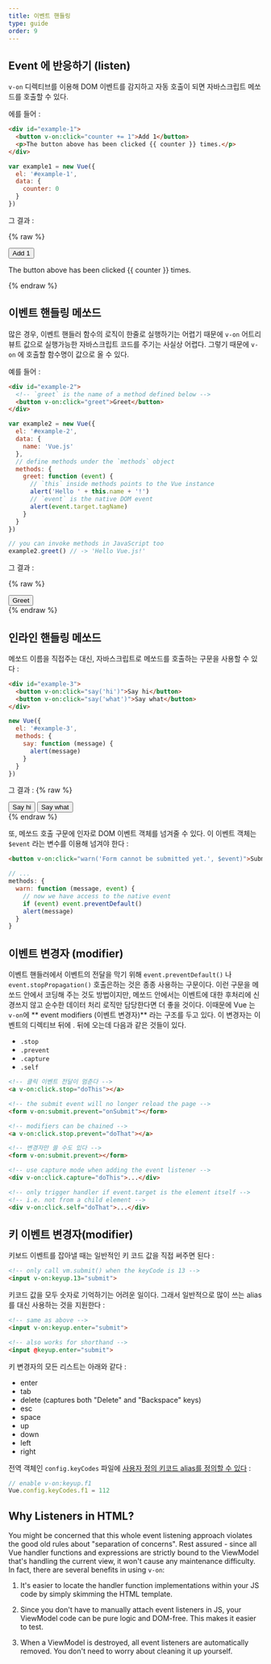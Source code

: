 ```yaml
---
title: 이벤트 핸들링
type: guide
order: 9
---
```


## Event 에 반응하기 (listen)

 `v-on` 디렉티브를 이용해 DOM 이벤트를 감지하고 자동 호출이 되면 자바스크립트 메쏘드를 호출할 수 있다.

에를 들어 :

``` html
<div id="example-1">
  <button v-on:click="counter += 1">Add 1</button>
  <p>The button above has been clicked {{ counter }} times.</p>
</div>
```
``` js
var example1 = new Vue({
  el: '#example-1',
  data: {
    counter: 0
  }
})
```

그 결과 :

{% raw %}
<div id="example-1" class="demo">
  <button v-on:click="counter += 1">Add 1</button>
  <p>The button above has been clicked {{ counter }} times.</p>
</div>
<script>
var example1 = new Vue({
  el: '#example-1',
  data: {
    counter: 0
  }
})
</script>
{% endraw %}

## 이벤트 핸들링 메쏘드

많은 경우, 이벤트 핸들러 함수의 로직이 한줄로 실행하기는 어렵기 때문에 `v-on` 어트리뷰트 값으로 실행가능한 자바스크립트 코드를 주기는 사실상 어렵다. 그렇기 때문에 `v-on` 에 호출할 함수명이 값으로 올 수 있다.

예를 들어 :

``` html
<div id="example-2">
  <!-- `greet` is the name of a method defined below -->
  <button v-on:click="greet">Greet</button>
</div>
```

``` js
var example2 = new Vue({
  el: '#example-2',
  data: {
    name: 'Vue.js'
  },
  // define methods under the `methods` object
  methods: {
    greet: function (event) {
      // `this` inside methods points to the Vue instance
      alert('Hello ' + this.name + '!')
      // `event` is the native DOM event
      alert(event.target.tagName)
    }
  }
})

// you can invoke methods in JavaScript too
example2.greet() // -> 'Hello Vue.js!'
```

그 결과 :

{% raw %}
<div id="example-2" class="demo">
  <button v-on:click="greet">Greet</button>
</div>
<script>
var example2 = new Vue({
  el: '#example-2',
  data: {
    name: 'Vue.js'
  },
  methods: {
    greet: function (event) {
      alert('Hello ' + this.name + '!')
      alert(event.target.tagName)
    }
  }
})
</script>
{% endraw %}

## 인라인 핸들링 메쏘드

메쏘드 이름을 직접주는 대신, 자바스크립트로 메쏘드를 호출하는 구문을 사용할 수 있다 :

``` html
<div id="example-3">
  <button v-on:click="say('hi')">Say hi</button>
  <button v-on:click="say('what')">Say what</button>
</div>
```
``` js
new Vue({
  el: '#example-3',
  methods: {
    say: function (message) {
      alert(message)
    }
  }
})
```

그 결과 :
{% raw %}
<div id="example-3" class="demo">
  <button v-on:click="say('hi')">Say hi</button>
  <button v-on:click="say('what')">Say what</button>
</div>
<script>
new Vue({
  el: '#example-3',
  methods: {
    say: function (message) {
      alert(message)
    }
  }
})
</script>
{% endraw %}

또, 메쏘드 호출 구문에 인자로 DOM 이벤트 객체를 넘겨줄 수 있다. 이 이벤트 객체는 `$event` 라는 변수를 이용해 넘겨야 한다 :

``` html
<button v-on:click="warn('Form cannot be submitted yet.', $event)">Submit</button>
```

``` js
// ...
methods: {
  warn: function (message, event) {
    // now we have access to the native event
    if (event) event.preventDefault()
    alert(message)
  }
}
```

## 이벤트 변경자 (modifier)

이벤트 핸들러에서 이벤트의 전달을 막기 위해 `event.preventDefault()` 나 `event.stopPropagation()` 호출은하는 것은 종종 사용하는 구문이다. 이런 구문을 메쏘드 안에서 코딩해 주는 것도 방법이지만, 메쏘드 안에서는 이벤트에 대한 후처리에 신경쓰지 않고 순수한 데이터 처리 로직만 담당한다면 더 좋을 것이다. 
이때문에 Vue 는 `v-on`에 ** event modifiers (이벤트 변경자)** 라는 구조를 두고 있다. 이 변경자는 이벤트의 디렉티브 뒤에 . 뒤에 오는데 다음과 같은 것들이 있다.

- `.stop`
- `.prevent`
- `.capture`
- `.self`

``` html
<!-- 클릭 이벤트 전달이 멈춘다 -->
<a v-on:click.stop="doThis"></a>

<!-- the submit event will no longer reload the page -->
<form v-on:submit.prevent="onSubmit"></form>

<!-- modifiers can be chained -->
<a v-on:click.stop.prevent="doThat"></a>

<!-- 변경자만 쓸 수도 있다 -->
<form v-on:submit.prevent></form>

<!-- use capture mode when adding the event listener -->
<div v-on:click.capture="doThis">...</div>

<!-- only trigger handler if event.target is the element itself -->
<!-- i.e. not from a child element -->
<div v-on:click.self="doThat">...</div>
```

## 키 이벤트 변경자(modifier)

키보드 이벤트를 잡아낼 때는 일반적인 키 코드 값을 직접 써주면 된다 :

``` html
<!-- only call vm.submit() when the keyCode is 13 -->
<input v-on:keyup.13="submit">
```

키코드 값을 모두 숫자로 기억하기는 어려운 일이다. 그래서 일반적으로 많이 쓰는 alias 를 대신 사용하는 것을 지원한다 :

``` html
<!-- same as above -->
<input v-on:keyup.enter="submit">

<!-- also works for shorthand -->
<input @keyup.enter="submit">
```

키 변경자의 모든 리스트는 아래와 같다 :

- enter
- tab
- delete (captures both "Delete" and "Backspace" keys)
- esc
- space
- up
- down
- left
- right

전역 객체인 `config.keyCodes` 파일에 [사용자 정의 키코드 alias를 정의할 수 있다](/api/#keyCodes) :

``` js
// enable v-on:keyup.f1
Vue.config.keyCodes.f1 = 112
```

## Why Listeners in HTML?

You might be concerned that this whole event listening approach violates the good old rules about "separation of concerns". Rest assured - since all Vue handler functions and expressions are strictly bound to the ViewModel that's handling the current view, it won't cause any maintenance difficulty. In fact, there are several benefits in using `v-on`:

1. It's easier to locate the handler function implementations within your JS code by simply skimming the HTML template.

2. Since you don't have to manually attach event listeners in JS, your ViewModel code can be pure logic and DOM-free. This makes it easier to test.

3. When a ViewModel is destroyed, all event listeners are automatically removed. You don't need to worry about cleaning it up yourself.
